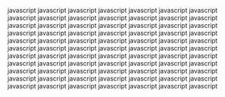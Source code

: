 javascript javascript javascript javascript javascript javascript javascript javascript javascript javascript javascript javascript javascript javascript javascript javascript javascript javascript javascript javascript javascript javascript javascript javascript javascript javascript javascript javascript javascript javascript javascript javascript javascript javascript javascript javascript javascript javascript javascript javascript javascript javascript javascript javascript javascript javascript javascript javascript javascript javascript javascript javascript javascript javascript javascript javascript javascript javascript javascript javascript javascript javascript javascript javascript javascript javascript javascript javascript javascript javascript javascript javascript javascript javascript javascript javascript javascript 
